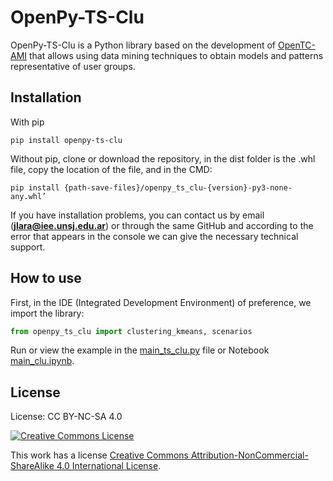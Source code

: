 OpenPy-TS-Clu
===========================================
OpenPy-TS-Clu is a Python library based on the development of [OpenTC-AMI](https://sourceforge.net/projects/opentc-ami/) that allows using data mining techniques to obtain models and patterns representative of user groups.

## Installation

With pip

``pip install openpy-ts-clu``

Without pip, clone or download the repository, in the dist folder is the .whl file, copy the location of the file, and in the CMD:

``pip install {path-save-files}/openpy_ts_clu-{version}-py3-none-any.whl’``

<div id='id2'/>

If you have installation problems, you can contact us by email (**jlara@iee.unsj.edu.ar**) or through the same GitHub and according to the error that appears in the console we can give the necessary technical support.

## How to use  <a name="id1"></a>

First, in the IDE (Integrated Development Environment) of preference, we import the library:

```Python
from openpy_ts_clu import clustering_kmeans, scenarios
```
Run or view the example in the [main_ts_clu.py](https://github.com/jlara6/OpenPy-TS-Clu/blob/main/main_ts_clu.py) file or Notebook [main_clu.ipynb](https://github.com/jlara6/OpenPy-TS-Clu/blob/main/main_clu.ipynb).

## License

License: CC BY-NC-SA 4.0

<a rel="license" href="http://creativecommons.org/licenses/by-nc-sa/4.0/"><img alt="Creative Commons License" style="border-width:0" src="https://i.creativecommons.org/l/by-nc-sa/4.0/88x31.png" /></a><br />

This work has a license <a rel="license" href="http://creativecommons.org/licenses/by-nc-sa/4.0/">Creative Commons Attribution-NonCommercial-ShareAlike 4.0 International License</a>.
